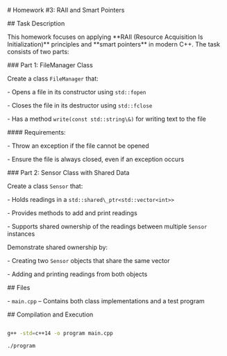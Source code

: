 \# Homework #3: RAII and Smart Pointers



\## Task Description

This homework focuses on applying \*\*RAII (Resource Acquisition Is Initialization)\*\* principles and \*\*smart pointers\*\* in modern C++. The task consists of two parts:



\### Part 1: FileManager Class

Create a class `FileManager` that:

\- Opens a file in its constructor using `std::fopen`

\- Closes the file in its destructor using `std::fclose`

\- Has a method `write(const std::string\&)` for writing text to the file



\#### Requirements:

\- Throw an exception if the file cannot be opened

\- Ensure the file is always closed, even if an exception occurs



\### Part 2: Sensor Class with Shared Data

Create a class `Sensor` that:

\- Holds readings in a `std::shared\_ptr<std::vector<int>>`

\- Provides methods to add and print readings

\- Supports shared ownership of the readings between multiple `Sensor` instances



Demonstrate shared ownership by:

\- Creating two `Sensor` objects that share the same vector

\- Adding and printing readings from both objects



\## Files

\- `main.cpp` – Contains both class implementations and a test program



\## Compilation and Execution

```bash

g++ -std=c++14 -o program main.cpp

./program



